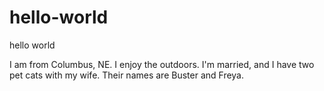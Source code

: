 # hello-world
hello world

I am from Columbus, NE. I enjoy the outdoors. I'm married, and I have two pet cats with my wife. Their names are Buster and Freya.
